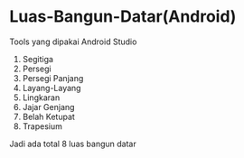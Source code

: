 # Luas-Bangun-Datar(Android)
Tools yang dipakai Android Studio

1. Segitiga
2. Persegi
3. Persegi Panjang
4. Layang-Layang
5. Lingkaran
6. Jajar Genjang
7. Belah Ketupat
8. Trapesium

Jadi ada total 8 luas bangun datar
